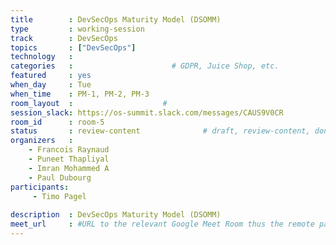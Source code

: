 ```yaml
---
title        : DevSecOps Maturity Model (DSOMM)
type         : working-session
track        : DevSecOps
topics       : ["DevSecOps"]
technology   :
categories   :                      # GDPR, Juice Shop, etc.
featured     : yes
when_day     : Tue
when_time    : PM-1, PM-2, PM-3
room_layout  :                    #
session_slack: https://os-summit.slack.com/messages/CAUS9V0CR
room_id      : room-5
status       : review-content              # draft, review-content, done
organizers   :
    - Francois Raynaud
    - Puneet Thapliyal
    - Imran Mohammed A
    - Paul Dubourg
participants:
     - Timo Pagel
    
description  : DevSecOps Maturity Model (DSOMM)
meet_url     : #URL to the relevant Google Meet Room thus the remote participants can join a session
---
```


<!-- (add more details about DevSecOps Maturity Model here)

## WHY

(...)

## What

(...)

## Outcomes

(...)

## References

(...) -->
